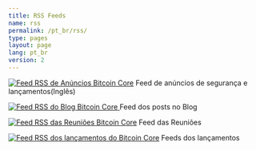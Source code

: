 ```yaml
---
title: RSS Feeds
name: rss
permalink: /pt_br/rss/
type: pages
layout: page
lang: pt_br
version: 2
---
```

<p>
<a href="/en/announcements.xml" title="Feed RSS de Anúncios Bitcoin Core">
<img src="/assets/images/rss-24x24.png" alt="Feed RSS de Anúncios Bitcoin
Core"></a>
Feed de anúncios de segurança e lançamentos(Inglês)
</p>
<p>
<a href="/{{ page.lang }}/rss.xml" title="Feed RSS do Blog Bitcoin Core">
<img src="/assets/images/rss-24x24.png" alt="Feed RSS do Blog Bitcoin Core">
</a>
Feed dos posts no Blog
</p>
<p>
<a href="/{{ page.lang }}/meetingrss.xml" title="Feed RSS das Reuniões Bitcoin
Core"><img src="/assets/images/rss-24x24.png" alt="Feed RSS das Reuniões
Bitcoin Core"></a>
Feed das Reuniões
</p>
<p>
<a href="/{{ page.lang }}/releasesrss.xml" title="Feed RSS dos lançamentos do
Bitcoin Core"><img src="/assets/images/rss-24x24.png" alt="Feed RSS dos
lançamentos do Bitcoin Core"></a>
Feeds dos lançamentos
</p>
